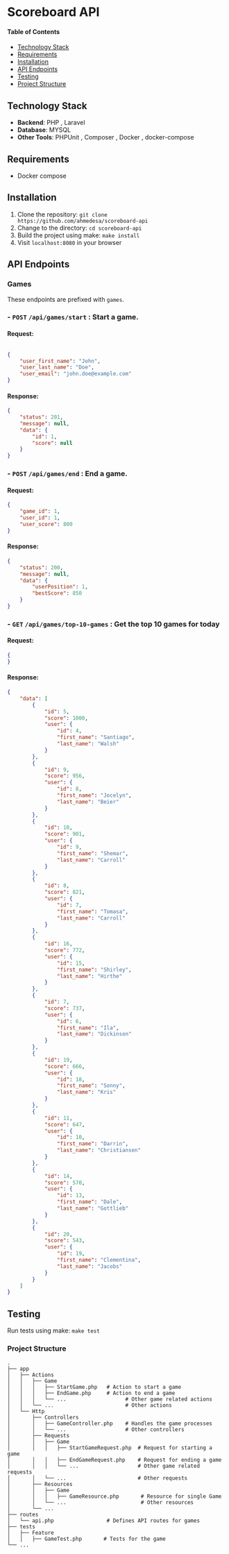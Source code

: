 # Scoreboard API

#### Table of Contents

- [Technology Stack](#Technology-Stack)
- [Requirements](#Requirements)
- [Installation](#installation)
- [API Endpoints](#api-endpoints)
- [Testing](#testing)
- [Project Structure](#Project-Structure)


## Technology Stack

- **Backend**: PHP , Laravel
- **Database**: MYSQL
- **Other Tools**: PHPUnit , Composer , Docker , docker-compose

## Requirements

- Docker compose


## Installation

1. Clone the repository: `git clone https://github.com/ahmedesa/scoreboard-api`
2. Change to the directory: `cd scoreboard-api`
3. Build the project using make: `make install`
4. Visit `localhost:8080` in your browser

## API Endpoints

### Games

These endpoints are prefixed with `games`.

### - `POST` `/api/games/start` : Start a game.

#### Request:

```json

{
    "user_first_name": "John",
    "user_last_name": "Doe",
    "user_email": "john.doe@example.com"
}

```

#### Response:

```json
{
    "status": 201,
    "message": null,
    "data": {
        "id": 1,
        "score": null
    }
}


```

### - `POST` `/api/games/end` : End a game.

#### Request:

```json
{
    "game_id": 1,
    "user_id": 1,
    "user_score": 800
}
```

#### Response:

```json
{
    "status": 200,
    "message": null,
    "data": {
        "userPosition": 1,
        "bestScore": 850
    }
}
```

### - `GET` `/api/games/top-10-games` : Get the top 10 games for today

#### Request:

```json
{
}
```

#### Response:

```json
{
    "data": [
        {
            "id": 5,
            "score": 1000,
            "user": {
                "id": 4,
                "first_name": "Santiago",
                "last_name": "Walsh"
            }
        },
        {
            "id": 9,
            "score": 956,
            "user": {
                "id": 8,
                "first_name": "Jocelyn",
                "last_name": "Beier"
            }
        },
        {
            "id": 10,
            "score": 901,
            "user": {
                "id": 9,
                "first_name": "Shemar",
                "last_name": "Carroll"
            }
        },
        {
            "id": 8,
            "score": 821,
            "user": {
                "id": 7,
                "first_name": "Tomasa",
                "last_name": "Carroll"
            }
        },
        {
            "id": 16,
            "score": 772,
            "user": {
                "id": 15,
                "first_name": "Shirley",
                "last_name": "Hirthe"
            }
        },
        {
            "id": 7,
            "score": 737,
            "user": {
                "id": 6,
                "first_name": "Ila",
                "last_name": "Dickinson"
            }
        },
        {
            "id": 19,
            "score": 666,
            "user": {
                "id": 18,
                "first_name": "Sonny",
                "last_name": "Kris"
            }
        },
        {
            "id": 11,
            "score": 647,
            "user": {
                "id": 10,
                "first_name": "Darrin",
                "last_name": "Christiansen"
            }
        },
        {
            "id": 14,
            "score": 570,
            "user": {
                "id": 13,
                "first_name": "Dale",
                "last_name": "Gottlieb"
            }
        },
        {
            "id": 20,
            "score": 543,
            "user": {
                "id": 19,
                "first_name": "Clementina",
                "last_name": "Jacobs"
            }
        }
    ]
}
```

## Testing

Run tests using make: `make test`

### Project Structure

```
.
├── app
│   ├── Actions
│   │   ├── Game
│   │   │   ├── StartGame.php   # Action to start a game
│   │   │   ├── EndGame.php     # Action to end a game
│   │   │   └── ...                   # Other game related actions
│   │   └── ...                       # Other actions
│   └── Http
│       ├── Controllers
│       │   ├── GameController.php    # Handles the game processes
│       │   └── ...                   # Other controllers
│       ├── Requests
│       │   ├── Game
│       │   │   ├── StartGameRequest.php  # Request for starting a game
│       │   │   ├── EndGameRequest.php    # Request for ending a game
│       │   │   └── ...                   # Other game related requests
│       │   └── ...                       # Other requests
│       ├── Resources
│       │   ├── Game
│       │   │   ├── GameResource.php       # Resource for single Game
│       │   └── ...                        # Other resources
│       └── ...
├── routes
│   └── api.php                 # Defines API routes for games
├── tests
│   ├── Feature
│   │   ├── GameTest.php       # Tests for the game
└── ...
```
